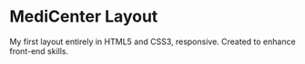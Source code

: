 # MediCenter Layout
My first layout entirely in HTML5 and CSS3, responsive. Created to enhance front-end skills.
